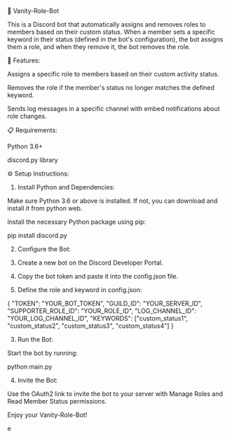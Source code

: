 🎀 Vanity-Role-Bot

This is a Discord bot that automatically assigns and removes roles to members based on their custom status. When a member sets a specific keyword in their status (defined in the bot's configuration), the bot assigns them a role, and when they remove it, the bot removes the role.

📌 Features:

Assigns a specific role to members based on their custom activity status.

Removes the role if the member's status no longer matches the defined keyword.

Sends log messages in a specific channel with embed notifications about role changes.


📋 Requirements:

Python 3.6+

discord.py library


⚙️ Setup Instructions:

1. Install Python and Dependencies:

Make sure Python 3.6 or above is installed. If not, you can download and install it from python web.

Install the necessary Python package using pip:

pip install discord.py

2. Configure the Bot:

1. Create a new bot on the Discord Developer Portal.


2. Copy the bot token and paste it into the config.json file.


3. Define the role and keyword in config.json:



{
  "TOKEN": "YOUR_BOT_TOKEN",
  "GUILD_ID": "YOUR_SERVER_ID",
  "SUPPORTER_ROLE_ID": "YOUR_ROLE_ID",
  "LOG_CHANNEL_ID": "YOUR_LOG_CHANNEL_ID",
  "KEYWORDS": ["custom_status1", "custom_status2", "custom_status3", "custom_status4"]
}

3. Run the Bot:

Start the bot by running:

python main.py

4. Invite the Bot:

Use the OAuth2 link to invite the bot to your server with Manage Roles and Read Member Status permissions.

Enjoy your Vanity-Role-Bot!

e
